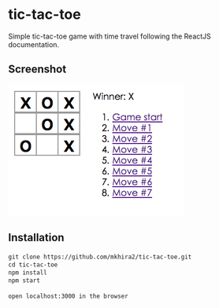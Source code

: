 # tic-tac-toe

Simple tic-tac-toe game with time travel following the ReactJS documentation.


## Screenshot
![tic-tac-toe](/images/tictactoe.png)

## Installation

```
git clone https://github.com/mkhira2/tic-tac-toe.git
cd tic-tac-toe
npm install
npm start

open localhost:3000 in the browser
